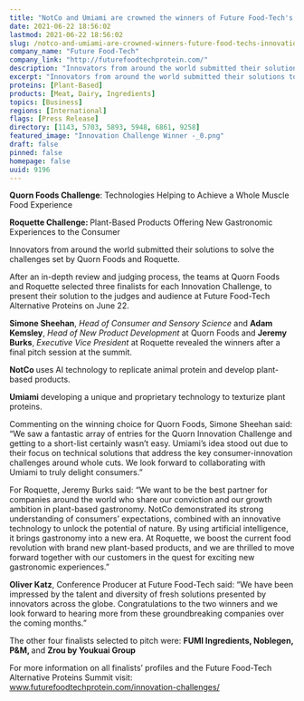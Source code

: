 ```yaml
---
title: "NotCo and Umiami are crowned the winners of Future Food-Tech's Innovation Challenges with Quorn Foods and Roquette"
date: 2021-06-22 18:56:02
lastmod: 2021-06-22 18:56:02
slug: /notco-and-umiami-are-crowned-winners-future-food-techs-innovation-challenges-quorn-foods
company_name: "Future Food-Tech"
company_link: "http://futurefoodtechprotein.com/"
description: "Innovators from around the world submitted their solutions to solve the challenges set by Quorn Foods and Roquette."
excerpt: "Innovators from around the world submitted their solutions to solve the challenges set by Quorn Foods and Roquette."
proteins: [Plant-Based]
products: [Meat, Dairy, Ingredients]
topics: [Business]
regions: [International]
flags: [Press Release]
directory: [1143, 5703, 5893, 5948, 6861, 9258]
featured_image: "Innovation Challenge Winner -_0.png"
draft: false
pinned: false
homepage: false
uuid: 9196
---
```

<p><strong>Quorn Foods Challenge</strong>: Technologies Helping to Achieve a Whole Muscle Food Experience</p>
<p><strong>Roquette Challenge: </strong>Plant-Based Products Offering New Gastronomic Experiences to the Consumer</p>
<p>Innovators from around the world submitted their solutions to solve the challenges set by Quorn Foods and Roquette.</p>
<p>After an in-depth review and judging process, the teams at Quorn Foods and Roquette selected three finalists for each Innovation Challenge, to present their solution to the judges and audience at Future Food-Tech Alternative Proteins on June 22.</p>
<p><strong>Simone Sheehan</strong>, <em>Head of Consumer and Sensory Science </em>and <strong>Adam Kemsley</strong>, <em>Head of New Product Development </em>at Quorn Foods and <strong>Jeremy Burks</strong>, <em>Executive Vice President</em> at Roquette revealed the winners after a final pitch session at the summit.</p>
<p><strong>NotCo </strong>uses AI technology to replicate animal protein and develop plant-based products.</p>
<p><strong>Umiami</strong> developing a unique and proprietary technology to texturize plant proteins. </p>
<p>Commenting on the winning choice for Quorn Foods, Simone Sheehan said: “We saw a fantastic array of entries for the Quorn Innovation Challenge and getting to a short-list certainly wasn’t easy. Umiami’s idea stood out due to their focus on technical solutions that address the key consumer-innovation challenges around whole cuts. We look forward to collaborating with Umiami to truly delight consumers.”</p>
<p>For Roquette, Jeremy Burks said: “We want to be the best partner for companies around the world who share our conviction and our growth ambition in plant-based gastronomy. NotCo demonstrated its strong understanding of consumers’ expectations, combined with an innovative technology to unlock the potential of nature. By using artificial intelligence, it brings gastronomy into a new era. At Roquette, we boost the current food revolution with brand new plant-based products, and we are thrilled to move forward together with our customers in the quest for exciting new gastronomic experiences.”</p>
<p><strong>Oliver Katz</strong>, Conference Producer at Future Food-Tech said: “We have been impressed by the talent and diversity of fresh solutions presented by innovators across the globe. Congratulations to the two winners and we look forward to hearing more from these groundbreaking companies over the coming months.”</p>
<p>The other four finalists selected to pitch were: <strong>FUMI Ingredients, Noblegen, P&M, </strong>and <strong>Zrou by Youkuai Group</strong></p>
<p>For more information on all finalists’ profiles and the Future Food-Tech Alternative Proteins Summit visit: <a href="http://www.futurefoodtechprotein.com/innovation-challenges/">www.futurefoodtechprotein.com/innovation-challenges/</a></p>
